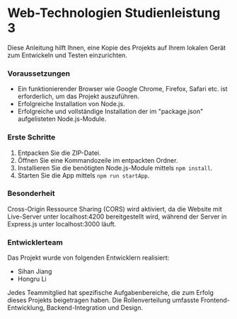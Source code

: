 # Web-Technologien Studienleistung 3
Diese Anleitung hilft Ihnen, eine Kopie des Projekts auf Ihrem lokalen Gerät zum Entwickeln und Testen einzurichten.

### Voraussetzungen
- Ein funktionierender Browser wie Google Chrome, Firefox, Safari etc. ist erforderlich, um das Projekt auszuführen.
- Erfolgreiche Installation von Node.js.
- Erfolgreiche und vollständige Installation der im "package.json" aufgelisteten Node.js-Module.

### Erste Schritte
1. Entpacken Sie die ZIP-Datei.
2. Öffnen Sie eine Kommandozeile im entpackten Ordner. 
3. Installieren Sie die benötigten Node.js-Module mittels `npm install`.
4. Starten Sie die App mittels `npm run startApp`.

### Besonderheit
Cross-Origin Ressource Sharing (CORS) wird aktiviert, da die Website mit Live-Server unter localhost:4200 bereitgestellt wird, während der Server in Express.js unter localhost:3000 läuft.

### Entwicklerteam
Das Projekt wurde von folgenden Entwicklern realisiert:
- Sihan Jiang
- Hongru Li

Jedes Teammitglied hat spezifische Aufgabenbereiche, die zum Erfolg dieses Projekts beigetragen haben. Die Rollenverteilung umfasste Frontend-Entwicklung, Backend-Integration und Design.
